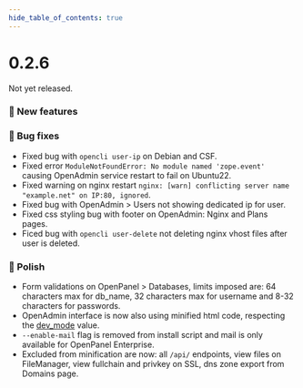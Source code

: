 ```yaml
--- 
hide_table_of_contents: true
---
```


# 0.2.6

Not yet released.

### 🚀 New features


### 🐛 Bug fixes
- Fixed bug with `opencli user-ip` on Debian and CSF.
- Fixed error `ModuleNotFoundError: No module named 'zope.event'` causing OpenAdmin service restart to fail on Ubuntu22.
- Fixed warning on nginx restart `nginx: [warn] conflicting server name "example.net" on IP:80, ignored`.
- Fixed bug with OpenAdmin > Users not showing dedicated ip for user.
- Fixed css styling bug with footer on OpenAdmin: Nginx and Plans pages.
- Ficed bug with `opencli user-delete` not deleting nginx vhost files after user is deleted.

### 💅 Polish
- Form validations on OpenPanel > Databases, limits imposed are: 64 characters max for db_name, 32 characters max for username and 8-32 characters for passwords.
- OpenAdmin interface is now also using minified html code, respecting the [dev_mode](https://dev.openpanel.com/cli/commands.html#dev-mode) value.
- `--enable-mail` flag is removed from install script and mail is only available for OpenPanel Enterprise.
- Excluded from minification are now: all `/api/` endpoints, view files on FileManager, view fullchain and privkey on SSL, dns zone export from Domains page.

